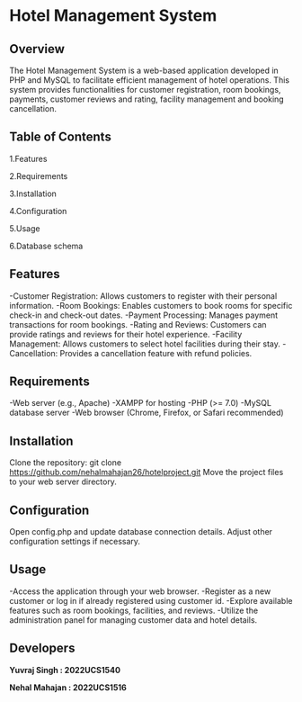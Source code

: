 # **Hotel Management System**

## Overview

The Hotel Management System is a web-based application developed in PHP and MySQL to facilitate efficient management of hotel operations. This system provides functionalities for customer registration, room bookings, payments, customer reviews and rating, facility management and booking cancellation.

## Table of Contents

1.Features

2.Requirements

3.Installation

4.Configuration

5.Usage

6.Database schema

## Features

-Customer Registration: Allows customers to register with their personal information.
-Room Bookings: Enables customers to book rooms for specific check-in and check-out dates.
-Payment Processing: Manages payment transactions for room bookings.
-Rating and Reviews: Customers can provide ratings and reviews for their hotel experience.
-Facility Management: Allows customers to select hotel facilities during their stay.
-Cancellation: Provides a cancellation feature with refund policies.

## Requirements

-Web server (e.g., Apache)
-XAMPP for hosting
-PHP (>= 7.0)
-MySQL database server
-Web browser (Chrome, Firefox, or Safari recommended)

## Installation

Clone the repository: git clone https://github.com/nehalmahajan26/hotelproject.git
Move the project files to your web server directory.

## Configuration

Open config.php and update database connection details.
Adjust other configuration settings if necessary.

## Usage

-Access the application through your web browser.
-Register as a new customer or log in if already registered using customer id.
-Explore available features such as room bookings, facilities, and reviews.
-Utilize the administration panel for managing customer data and hotel details.


## Developers

**Yuvraj Singh  : 2022UCS1540**

**Nehal Mahajan : 2022UCS1516**

